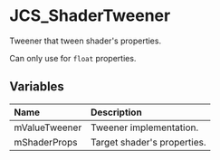 # JCS_ShaderTweener

Tweener that tween shader's properties.

Can only use for `float` properties.

## Variables

| Name          | Description                 |
|:--------------|:----------------------------|
| mValueTweener | Tweener implementation.     |
| mShaderProps  | Target shader's properties. |
